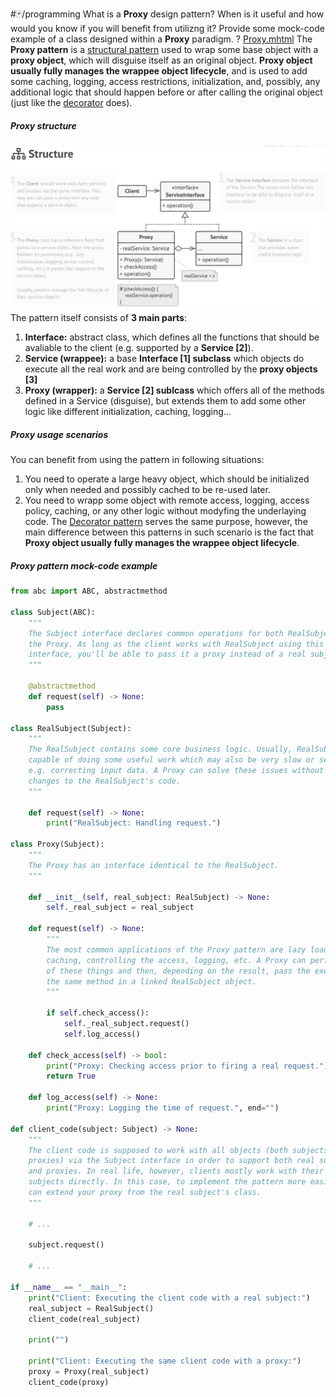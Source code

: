 #🃏/programming
What is a **Proxy** design pattern? When is it useful and how would you know if you will benefit from utilizng it? Provide some mock-code example of a class designed within a **Proxy** paradigm.
?
[Proxy.mhtml](../../📁%20files/Proxy.mhtml)
The **Proxy pattern** is a [structural pattern](Structural%20patterns.md) used to wrap some base object with a **proxy object**, which will disguise itself as an original object. **Proxy object usually fully manages the wrappee object lifecycle**, and is used to add some caching, logging, access restrictions, initialization, and, possibly, any additional logic that should happen before or after calling the original object (just like the [decorator](Decorator%20pattern.md) does).
##### Proxy structure
![Pasted image 20240903090807.png](../../📁%20files/Pasted%20image%2020240903090807.png)
The pattern itself consists of **3 main parts**:
1. **Interface:** abstract class, which defines all the functions that should be avaliable to the client (e.g. supported by a **Service \[2]**).
2. **Service (wrappee):** a base **Interface \[1] subclass** which objects do execute all the real work and are being controlled by the **proxy objects \[3]**
3. **Proxy (wrapper):** a **Service \[2] sublcass** which offers all of the methods defined in a Service (disguise), but extends them to add some other logic like different initialization, caching, logging...
##### Proxy usage scenarios
You can benefit from using the pattern in following situations:
1. You need to operate a large heavy object, which should be initialized only when needed and possibly cached to be re-used later.
2. You need to wrapp some object with remote access, logging, access policy, caching, or any other logic without modyfing the underlaying code. The [Decorator pattern](Decorator%20pattern.md) serves the same purpose, however, the main difference between this patterns in such scenario is the fact that **Proxy object usually fully manages the wrappee object lifecycle**.
##### Proxy pattern mock-code example
```python
from abc import ABC, abstractmethod

class Subject(ABC):
    """
    The Subject interface declares common operations for both RealSubject and
    the Proxy. As long as the client works with RealSubject using this
    interface, you'll be able to pass it a proxy instead of a real subject.
    """

    @abstractmethod
    def request(self) -> None:
        pass

class RealSubject(Subject):
    """
    The RealSubject contains some core business logic. Usually, RealSubjects are
    capable of doing some useful work which may also be very slow or sensitive -
    e.g. correcting input data. A Proxy can solve these issues without any
    changes to the RealSubject's code.
    """

    def request(self) -> None:
        print("RealSubject: Handling request.")

class Proxy(Subject):
    """
    The Proxy has an interface identical to the RealSubject.
    """

    def __init__(self, real_subject: RealSubject) -> None:
        self._real_subject = real_subject

    def request(self) -> None:
        """
        The most common applications of the Proxy pattern are lazy loading,
        caching, controlling the access, logging, etc. A Proxy can perform one
        of these things and then, depending on the result, pass the execution to
        the same method in a linked RealSubject object.
        """

        if self.check_access():
            self._real_subject.request()
            self.log_access()

    def check_access(self) -> bool:
        print("Proxy: Checking access prior to firing a real request.")
        return True

    def log_access(self) -> None:
        print("Proxy: Logging the time of request.", end="")

def client_code(subject: Subject) -> None:
    """
    The client code is supposed to work with all objects (both subjects and
    proxies) via the Subject interface in order to support both real subjects
    and proxies. In real life, however, clients mostly work with their real
    subjects directly. In this case, to implement the pattern more easily, you
    can extend your proxy from the real subject's class.
    """

    # ...

    subject.request()

    # ...

if __name__ == "__main__":
    print("Client: Executing the client code with a real subject:")
    real_subject = RealSubject()
    client_code(real_subject)

    print("")

    print("Client: Executing the same client code with a proxy:")
    proxy = Proxy(real_subject)
    client_code(proxy)
```
<!--SR:!2025-11-04,290,290-->